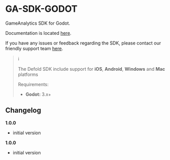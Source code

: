 # GA-SDK-GODOT
GameAnalytics SDK for Godot.

Documentation is located [here](https://gameanalytics.com/docs/godot-sdk).  

If you have any issues or feedback regarding the SDK, please contact our friendly support team [here](https://gameanalytics.com/contact).

> :information_source:
>
> The Defold SDK include support for **iOS**, **Android**, **Windows** and **Mac** platforms
>
> Requirements:
> * **Godot:** 3.x+  &nbsp;

Changelog
---------
<!--(CHANGELOG_TOP)-->
**1.0.0**
* initial version

**1.0.0**
* initial version

